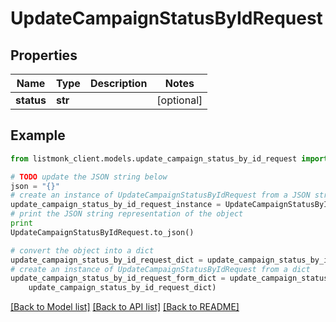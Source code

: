 # UpdateCampaignStatusByIdRequest


## Properties
Name | Type | Description | Notes
------------ | ------------- | ------------- | -------------
**status** | **str** |  | [optional] 

## Example

```python
from listmonk_client.models.update_campaign_status_by_id_request import UpdateCampaignStatusByIdRequest

# TODO update the JSON string below
json = "{}"
# create an instance of UpdateCampaignStatusByIdRequest from a JSON string
update_campaign_status_by_id_request_instance = UpdateCampaignStatusByIdRequest.from_json(json)
# print the JSON string representation of the object
print
UpdateCampaignStatusByIdRequest.to_json()

# convert the object into a dict
update_campaign_status_by_id_request_dict = update_campaign_status_by_id_request_instance.to_dict()
# create an instance of UpdateCampaignStatusByIdRequest from a dict
update_campaign_status_by_id_request_form_dict = update_campaign_status_by_id_request.from_dict(
    update_campaign_status_by_id_request_dict)
```
[[Back to Model list]](../README.md#documentation-for-models) [[Back to API list]](../README.md#documentation-for-api-endpoints) [[Back to README]](../README.md)


